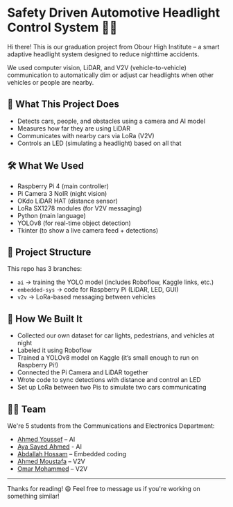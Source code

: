 # Safety Driven Automotive Headlight Control System 🚗💡

Hi there! This is our graduation project from Obour High Institute – a smart adaptive headlight system designed to reduce nighttime accidents.

We used computer vision, LiDAR, and V2V (vehicle-to-vehicle) communication to automatically dim or adjust car headlights when other vehicles or people are nearby.

## 🎯 What This Project Does
- Detects cars, people, and obstacles using a camera and AI model
- Measures how far they are using LiDAR
- Communicates with nearby cars via LoRa (V2V)
- Controls an LED (simulating a headlight) based on all that

## 🛠 What We Used
- Raspberry Pi 4 (main controller)
- Pi Camera 3 NoIR (night vision)
- OKdo LiDAR HAT (distance sensor)
- LoRa SX1278 modules (for V2V messaging)
- Python (main language)
- YOLOv8 (for real-time object detection)
- Tkinter (to show a live camera feed + detections)

## 📁 Project Structure
This repo has 3 branches:

- `ai` → training the YOLO model (includes Roboflow, Kaggle links, etc.)
- `embedded-sys` → code for Raspberry Pi (LiDAR, LED, GUI)
- `v2v` → LoRa-based messaging between vehicles

## 🧠 How We Built It
- Collected our own dataset for car lights, pedestrians, and vehicles at night
- Labeled it using Roboflow
- Trained a YOLOv8 model on Kaggle (it’s small enough to run on Raspberry Pi!)
- Connected the Pi Camera and LiDAR together
- Wrote code to sync detections with distance and control an LED
- Set up LoRa between two Pis to simulate two cars communicating

## 🙋‍♂️ Team
We're 5 students from the Communications and Electronics Department:

- [Ahmed Youssef](https://github.com/ahmedyoussef11) – AI
- [Aya Sayed Ahmed](https://github.com/ayaahmed31) - AI
- [Abdallah Hossam](https://github.com/AbdallahHossamRamzy) – Embedded coding 
- [Ahmed Moustafa](https://github.com/Ahmedelkbany) – V2V
- [Omar Mohammed](https://github.com/Omar-Mo7ammed) – V2V

---

Thanks for reading! 😄
Feel free to message us if you're working on something similar!
